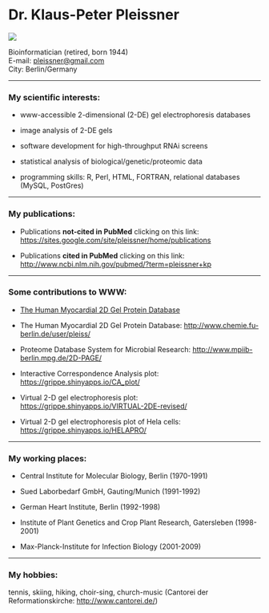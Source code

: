 

# Dr. Klaus-Peter Pleissner  

<img src="https://sites.google.com/site/pleissner/_/rsrc/1363716751414/home/KPP.jpg?height=200&width=200"/>  

Bioinformatician (retired, born 1944)    
E-mail: pleissner@gmail.com  
City: Berlin/Germany  

***

### My scientific interests:

* www-accessible 2-dimensional (2-DE) gel electrophoresis databases  
 
* image analysis of 2-DE gels  

* software development for high-throughput RNAi screens  

* statistical analysis of biological/genetic/proteomic data  

* programming skills: R, Perl, HTML, FORTRAN,  relational databases (MySQL, PostGres)  

*** 
### My publications:  

* Publications **not-cited in PubMed** clicking on this link: <https://sites.google.com/site/pleissner/home/publications>  

* Publications **cited in PubMed** clicking on this link: <http://www.ncbi.nlm.nih.gov/pubmed/?term=pleissner+kp>

***  

### Some contributions to WWW:
* <a href="http://www.chemie.fu-berlin.de/user/pleiss/ " target="_blank">   The Human Myocardial 2D Gel Protein Database </a> 

* The Human Myocardial 2D Gel Protein Database:    <http://www.chemie.fu-berlin.de/user/pleiss/> 

* Proteome Database System for Microbial Research:  <http://www.mpiib-berlin.mpg.de/2D-PAGE/> 

* Interactive Correspondence Analysis plot:         <https://grippe.shinyapps.io/CA_plot/> 

* Virtual 2-D gel electrophoresis plot:              <https://grippe.shinyapps.io/VIRTUAL-2DE-revised/>  

* Virtual 2-D gel electrophoresis plot of Hela cells:  <https://grippe.shinyapps.io/HELAPRO/>

*** 

### My working places:  

* Central Institute for Molecular Biology, Berlin (1970-1991)  

* Sued Laborbedarf GmbH, Gauting/Munich (1991-1992)  

* German Heart Institute, Berlin (1992-1998)  

* Institute of Plant Genetics and Crop Plant Research, Gatersleben (1998-2001)  

* Max-Planck-Institute for Infection Biology (2001-2009)  

*** 
### My hobbies:  
tennis, skiing, hiking, choir-sing, church-music (Cantorei der Reformationskirche: <http://www.cantorei.de/>)




